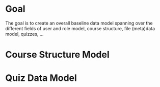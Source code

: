 # Goal

The goal is to create an overall baseline data model spanning over the different fields of user and role model, course structure, file (meta)data model, quizzes, ...

# Course Structure Model

# Quiz Data Model
